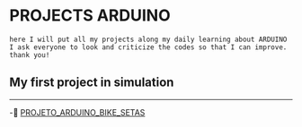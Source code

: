 # PROJECTS ARDUINO
  
    here I will put all my projects along my daily learning about ARDUINO
    I ask everyone to look and criticize the codes so that I can improve. thank you!


 ## My first project in simulation
 ---

  -🔎 [PROJETO_ARDUINO_BIKE_SETAS](https://www.tinkercad.com/things/0arnL3sHANk)
  
